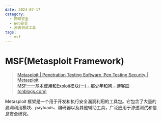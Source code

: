```yaml
---
date: 2024-07-17
category:
  - 网络安全
  - Web安全
  - 渗透测试工具
tags:
  - msf
---
```

# MSF(Metasploit Framework)

> [Metasploit | Penetration Testing Software, Pen Testing Security | Metasploit](https://www.metasploit.com/)  
> [MSF——基本使用和Exploit模块(一)  - 那少年和狗 - 博客园 (cnblogs.com)](https://www.cnblogs.com/dogecheng/p/11450423.html)

Metasploit 框架是一个用于开发和执行安全漏洞利用的工具包。它包含了大量的漏洞利用模块、payloads、编码器以及其他辅助工具，广泛应用于渗透测试和信息安全研究。